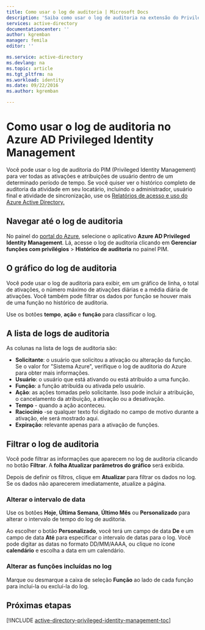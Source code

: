 ```yaml
---
title: Como usar o log de auditoria | Microsoft Docs
description: 'Saiba como usar o log de auditoria na extensão do Privileged Identity Management do Azure. '
services: active-directory
documentationcenter: ''
author: kgremban
manager: femila
editor: ''

ms.service: active-directory
ms.devlang: na
ms.topic: article
ms.tgt_pltfrm: na
ms.workload: identity
ms.date: 09/22/2016
ms.author: kgremban

---
```

# Como usar o log de auditoria no Azure AD Privileged Identity Management
Você pode usar o log de auditoria do PIM (Privileged Identity Management) para ver todas as ativações e atribuições de usuário dentro de um determinado período de tempo. Se você quiser ver o histórico completo de auditoria da atividade em seu locatário, incluindo o administrador, usuário final e atividade de sincronização, use os [Relatórios de acesso e uso do Azure Active Directory.](active-directory-view-access-usage-reports.md)

## Navegar até o log de auditoria
No painel do [portal do Azure](https://portal.azure.com), selecione o aplicativo **Azure AD Privileged Identity Management**. Lá, acesse o log de auditoria clicando em **Gerenciar funções com privilégios** > **Histórico de auditoria** no painel PIM.

## O gráfico do log de auditoria
Você pode usar o log de auditoria para exibir, em um gráfico de linha, o total de ativações, o número máximo de ativações diárias e a média diária de ativações. Você também pode filtrar os dados por função se houver mais de uma função no histórico de auditoria.

Use os botões **tempo**, **ação** e **função** para classificar o log.

## A lista de logs de auditoria
As colunas na lista de logs de auditoria são:

* **Solicitante**: o usuário que solicitou a ativação ou alteração da função. Se o valor for "Sistema Azure", verifique o log de auditoria do Azure para obter mais informações.
* **Usuário**: o usuário que está ativando ou está atribuído a uma função.
* **Função**: a função atribuída ou ativada pelo usuário.
* **Ação**: as ações tomadas pelo solicitante. Isso pode incluir a atribuição, o cancelamento da atribuição, a ativação ou a desativação.
* **Tempo** - quando a ação aconteceu.
* **Raciocínio** -se qualquer texto foi digitado no campo de motivo durante a ativação, ele será mostrado aqui.
* **Expiração**: relevante apenas para a ativação de funções.

## Filtrar o log de auditoria
Você pode filtrar as informações que aparecem no log de auditoria clicando no botão **Filtrar**. A **folha Atualizar parâmetros do gráfico** será exibida.

Depois de definir os filtros, clique em **Atualizar** para filtrar os dados no log. Se os dados não aparecerem imediatamente, atualize a página.

### Alterar o intervalo de data
Use os botões **Hoje**, **Última Semana**, **Último Mês** ou **Personalizado** para alterar o intervalo de tempo do log de auditoria.

Ao escolher o botão **Personalizado**, você terá um campo de data **De** e um campo de data **Até** para especificar o intervalo de datas para o log. Você pode digitar as datas no formato DD/MM/AAAA, ou clique no ícone **calendário** e escolha a data em um calendário.

### Alterar as funções incluídas no log
Marque ou desmarque a caixa de seleção **Função** ao lado de cada função para incluí-la ou excluí-la do log.

<!--Every topic should have next steps and links to the next logical set of content to keep the customer engaged-->
## Próximas etapas
[!INCLUDE [active-directory-privileged-identity-management-toc](../../includes/active-directory-privileged-identity-management-toc.md)]

<!---HONumber=AcomDC_0928_2016-->